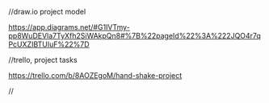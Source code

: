 
//draw.io project model

https://app.diagrams.net/#G1IVTmy-pp8WuDEVla7TyXfh2SiWAkpQn8#%7B%22pageId%22%3A%222JQO4r7qPcUXZIBTUIuF%22%7D


//trello, project tasks

https://trello.com/b/8AOZEgoM/hand-shake-project


//
